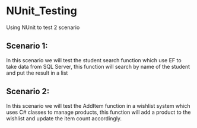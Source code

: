 # NUnit_Testing
Using NUnit to test 2 scenario

## Scenario 1:
In this scenario we will test the student search function which use EF to take data from SQL Server, this function will search by name of the student and put the result in a list

## Scenario 2:
In this scenario we will test the AddItem function in a wishlist system which uses C# classes to manage products, this function will add a product to the wishlist and update the item count accordingly.
